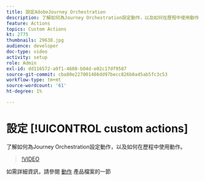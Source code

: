 ```yaml
---
title: 設定AdobeJourney Orchestration
description: 了解如何為Journey Orchestration設定動作，以及如何在歷程中使用動作。
feature: Actions
topics: Custom Actions
kt: 2775
thumbnails: 29638.jpg
audience: developer
doc-type: video
activity: setup
role: Admin
exl-id: dd116572-a9f1-4608-b04d-e02c17df9587
source-git-commit: cba80e227001486dd97becc826b0a45ab5fc3c53
workflow-type: tm+mt
source-wordcount: '61'
ht-degree: 1%

---
```


# 設定 [!UICONTROL custom actions]

了解如何為Journey Orchestration設定動作，以及如何在歷程中使用動作。

>[!VIDEO](https://video.tv.adobe.com/v/29638?quality=12&learn=on)

如需詳細資訊，請參閱 [動作](https://experienceleague.adobe.com/docs/journeys/using/action-journeys/action.html?lang=en) 產品檔案的一節
